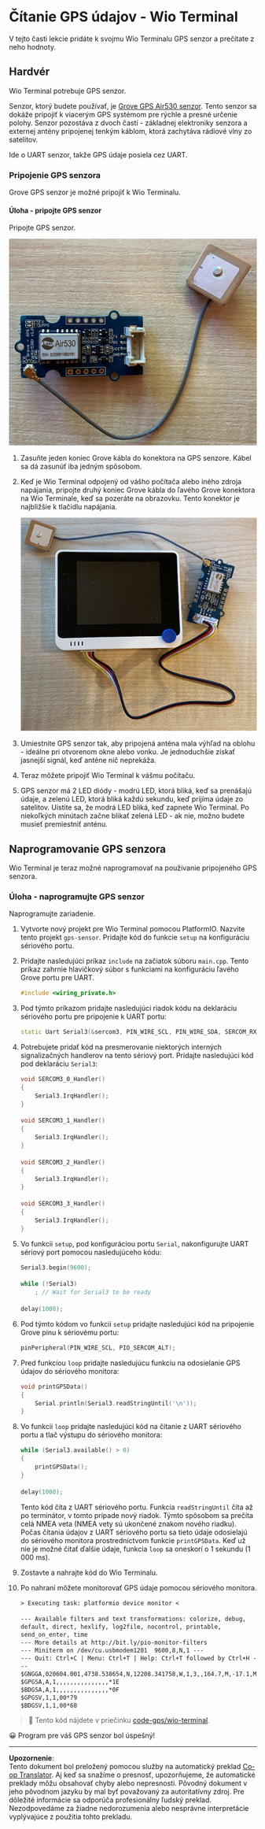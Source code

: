 <!--
CO_OP_TRANSLATOR_METADATA:
{
  "original_hash": "da6ae0a795cf06be33d23ca5b8493fc8",
  "translation_date": "2025-08-28T09:38:04+00:00",
  "source_file": "3-transport/lessons/1-location-tracking/wio-terminal-gps-sensor.md",
  "language_code": "sk"
}
-->
# Čítanie GPS údajov - Wio Terminal

V tejto časti lekcie pridáte k svojmu Wio Terminalu GPS senzor a prečítate z neho hodnoty.

## Hardvér

Wio Terminal potrebuje GPS senzor.

Senzor, ktorý budete používať, je [Grove GPS Air530 senzor](https://www.seeedstudio.com/Grove-GPS-Air530-p-4584.html). Tento senzor sa dokáže pripojiť k viacerým GPS systémom pre rýchle a presné určenie polohy. Senzor pozostáva z dvoch častí - základnej elektroniky senzora a externej antény pripojenej tenkým káblom, ktorá zachytáva rádiové vlny zo satelitov.

Ide o UART senzor, takže GPS údaje posiela cez UART.

### Pripojenie GPS senzora

Grove GPS senzor je možné pripojiť k Wio Terminalu.

#### Úloha - pripojte GPS senzor

Pripojte GPS senzor.

![Grove GPS senzor](../../../../../translated_images/grove-gps-sensor.247943bf69b03f0d1820ef6ed10c587f9b650e8db55b936851c92412180bd3e2.sk.png)

1. Zasuňte jeden koniec Grove kábla do konektora na GPS senzore. Kábel sa dá zasunúť iba jedným spôsobom.

1. Keď je Wio Terminal odpojený od vášho počítača alebo iného zdroja napájania, pripojte druhý koniec Grove kábla do ľavého Grove konektora na Wio Terminale, keď sa pozeráte na obrazovku. Tento konektor je najbližšie k tlačidlu napájania.

    ![Grove GPS senzor pripojený k ľavému konektoru](../../../../../translated_images/wio-gps-sensor.19fd52b81ce58095d5deb3d4e5a1fdd88818d76569b00b1f0d740c92dc986525.sk.png)

1. Umiestnite GPS senzor tak, aby pripojená anténa mala výhľad na oblohu - ideálne pri otvorenom okne alebo vonku. Je jednoduchšie získať jasnejší signál, keď anténe nič neprekáža.

1. Teraz môžete pripojiť Wio Terminal k vášmu počítaču.

1. GPS senzor má 2 LED diódy - modrú LED, ktorá bliká, keď sa prenášajú údaje, a zelenú LED, ktorá bliká každú sekundu, keď prijíma údaje zo satelitov. Uistite sa, že modrá LED bliká, keď zapnete Wio Terminal. Po niekoľkých minútach začne blikať zelená LED - ak nie, možno budete musieť premiestniť anténu.

## Naprogramovanie GPS senzora

Wio Terminal je teraz možné naprogramovať na používanie pripojeného GPS senzora.

### Úloha - naprogramujte GPS senzor

Naprogramujte zariadenie.

1. Vytvorte nový projekt pre Wio Terminal pomocou PlatformIO. Nazvite tento projekt `gps-sensor`. Pridajte kód do funkcie `setup` na konfiguráciu sériového portu.

1. Pridajte nasledujúci príkaz `include` na začiatok súboru `main.cpp`. Tento príkaz zahrnie hlavičkový súbor s funkciami na konfiguráciu ľavého Grove portu pre UART.

    ```cpp
    #include <wiring_private.h>
    ```

1. Pod týmto príkazom pridajte nasledujúci riadok kódu na deklaráciu sériového portu pre pripojenie k UART portu:

    ```cpp
    static Uart Serial3(&sercom3, PIN_WIRE_SCL, PIN_WIRE_SDA, SERCOM_RX_PAD_1, UART_TX_PAD_0);
    ```

1. Potrebujete pridať kód na presmerovanie niektorých interných signalizačných handlerov na tento sériový port. Pridajte nasledujúci kód pod deklaráciu `Serial3`:

    ```cpp
    void SERCOM3_0_Handler()
    {
        Serial3.IrqHandler();
    }
    
    void SERCOM3_1_Handler()
    {
        Serial3.IrqHandler();
    }
    
    void SERCOM3_2_Handler()
    {
        Serial3.IrqHandler();
    }
    
    void SERCOM3_3_Handler()
    {
        Serial3.IrqHandler();
    }
    ```

1. Vo funkcii `setup`, pod konfiguráciou portu `Serial`, nakonfigurujte UART sériový port pomocou nasledujúceho kódu:

    ```cpp
    Serial3.begin(9600);

    while (!Serial3)
        ; // Wait for Serial3 to be ready

    delay(1000);
    ```

1. Pod týmto kódom vo funkcii `setup` pridajte nasledujúci kód na pripojenie Grove pinu k sériovému portu:

    ```cpp
    pinPeripheral(PIN_WIRE_SCL, PIO_SERCOM_ALT);
    ```

1. Pred funkciou `loop` pridajte nasledujúcu funkciu na odosielanie GPS údajov do sériového monitora:

    ```cpp
    void printGPSData()
    {
        Serial.println(Serial3.readStringUntil('\n'));
    }
    ```

1. Vo funkcii `loop` pridajte nasledujúci kód na čítanie z UART sériového portu a tlač výstupu do sériového monitora:

    ```cpp
    while (Serial3.available() > 0)
    {
        printGPSData();
    }
    
    delay(1000);
    ```

    Tento kód číta z UART sériového portu. Funkcia `readStringUntil` číta až po terminátor, v tomto prípade nový riadok. Týmto spôsobom sa prečíta celá NMEA veta (NMEA vety sú ukončené znakom nového riadku). Počas čítania údajov z UART sériového portu sa tieto údaje odosielajú do sériového monitora prostredníctvom funkcie `printGPSData`. Keď už nie je možné čítať ďalšie údaje, funkcia `loop` sa oneskorí o 1 sekundu (1 000 ms).

1. Zostavte a nahrajte kód do Wio Terminalu.

1. Po nahraní môžete monitorovať GPS údaje pomocou sériového monitora.

    ```output
    > Executing task: platformio device monitor <
    
    --- Available filters and text transformations: colorize, debug, default, direct, hexlify, log2file, nocontrol, printable, send_on_enter, time
    --- More details at http://bit.ly/pio-monitor-filters
    --- Miniterm on /dev/cu.usbmodem1201  9600,8,N,1 ---
    --- Quit: Ctrl+C | Menu: Ctrl+T | Help: Ctrl+T followed by Ctrl+H ---
    $GNGGA,020604.001,4738.538654,N,12208.341758,W,1,3,,164.7,M,-17.1,M,,*67
    $GPGSA,A,1,,,,,,,,,,,,,,,*1E
    $BDGSA,A,1,,,,,,,,,,,,,,,*0F
    $GPGSV,1,1,00*79
    $BDGSV,1,1,00*68
    ```

> 💁 Tento kód nájdete v priečinku [code-gps/wio-terminal](../../../../../3-transport/lessons/1-location-tracking/code-gps/wio-terminal).

😀 Program pre váš GPS senzor bol úspešný!

---

**Upozornenie**:  
Tento dokument bol preložený pomocou služby na automatický preklad [Co-op Translator](https://github.com/Azure/co-op-translator). Aj keď sa snažíme o presnosť, upozorňujeme, že automatické preklady môžu obsahovať chyby alebo nepresnosti. Pôvodný dokument v jeho pôvodnom jazyku by mal byť považovaný za autoritatívny zdroj. Pre dôležité informácie sa odporúča profesionálny ľudský preklad. Nezodpovedáme za žiadne nedorozumenia alebo nesprávne interpretácie vyplývajúce z použitia tohto prekladu.